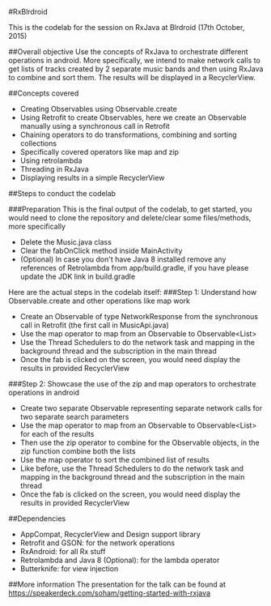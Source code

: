 #RxBlrdroid

This is the codelab for the session on RxJava at Blrdroid (17th October, 2015)

##Overall objective
Use the concepts of RxJava to  orchestrate different operations in android. More specifically, we intend to make network calls to get lists of tracks created by 2 separate music bands and then using RxJava to combine and sort them. The results will be displayed in a RecyclerView.

##Concepts covered
- Creating Observables using Observable.create
- Using Retrofit to create Observables, here we create an Observable manually using a synchronous call in Retrofit
- Chaining operators to do transformations, combining and sorting collections
- Specifically covered operators like map and zip
- Using retrolambda
- Threading in RxJava
- Displaying results in a simple RecyclerView

##Steps to conduct the codelab

###Preparation
This is the final output of the codelab, to get started, you would need to clone the repository and delete/clear some files/methods, more specifically
- Delete the Music.java class
- Clear the fabOnClick method inside MainActivity
- (Optional) In case you don't have Java 8 installed remove any references of Retrolambda from app/build.gradle, if you have please update the JDK link in build.gradle

Here are the actual steps in the codelab itself:
###Step 1: Understand how Observable.create and other operations like map work
- Create an Observable of type NetworkResponse from the synchronous call in Retrofit (the first call in MusicApi.java)
- Use the map operator to map from an Observable<NetworkResponse> to Observable<List<Result>>
- Use the Thread Schedulers to do the network task and mapping in the background thread and the subscription in the main thread
- Once the fab is clicked on the screen, you would need display the results in provided RecyclerView

###Step 2: Showcase the use of the zip and map operators to orchestrate operations in android
- Create two separate Observable<NetworkResponse> representing separate network calls for two separate search parameters
- Use the map operator to map from an Observable<NetworkResponse> to Observable<List<Result>> for each of the results
- Then use the zip operator to combine for the Observable<NetworkResponse> objects, in the zip function combine both the lists
- Use the map operator to sort the combined list of results
- Like before, use the Thread Schedulers to do the network task and mapping in the background thread and the subscription in the main thread
- Once the fab is clicked on the screen, you would need display the results in provided RecyclerView

##Dependencies
- AppCompat, RecyclerView and Design support library
- Retrofit and GSON: for the network operations
- RxAndroid: for all Rx stuff
- Retrolambda and Java 8 (Optional): for the lambda operator
- Butterknife: for view injection

##More information
The presentation for the talk can be found at https://speakerdeck.com/soham/getting-started-with-rxjava
